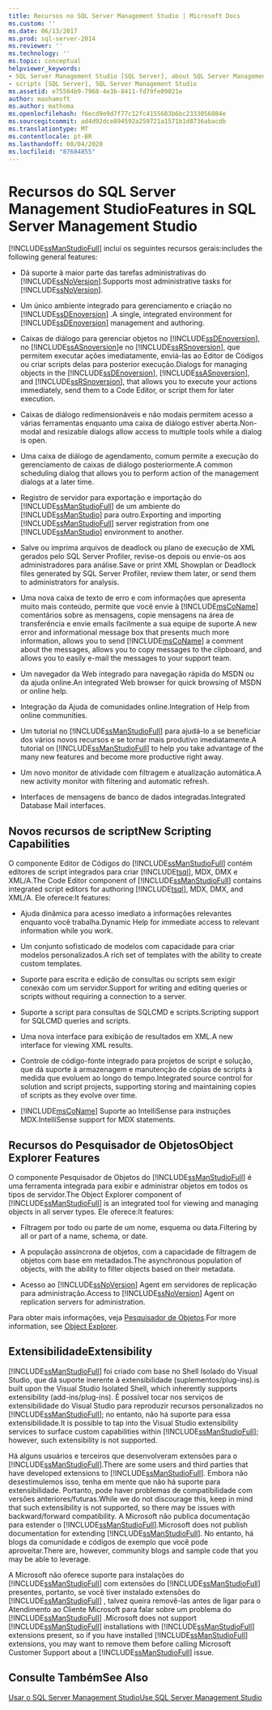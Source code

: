 ```yaml
---
title: Recursos no SQL Server Management Studio | Microsoft Docs
ms.custom: ''
ms.date: 06/13/2017
ms.prod: sql-server-2014
ms.reviewer: ''
ms.technology: ''
ms.topic: conceptual
helpviewer_keywords:
- SQL Server Management Studio [SQL Server], about SQL Server Management Studio
- scripts [SQL Server], SQL Server Management Studio
ms.assetid: e75504b9-7968-4e3b-8411-fd79fe09021e
author: mashamsft
ms.author: mathoma
ms.openlocfilehash: f6ecd9e9d7f77c12fc4155683b6bc2333056084e
ms.sourcegitcommit: ad4d92dce894592a259721a1571b1d8736abacdb
ms.translationtype: MT
ms.contentlocale: pt-BR
ms.lasthandoff: 08/04/2020
ms.locfileid: "87684855"
---
```

# <a name="features-in-sql-server-management-studio"></a><span data-ttu-id="6aa16-102">Recursos do SQL Server Management Studio</span><span class="sxs-lookup"><span data-stu-id="6aa16-102">Features in SQL Server Management Studio</span></span>
  [!INCLUDE[ssManStudioFull](../includes/ssmanstudiofull-md.md)] <span data-ttu-id="6aa16-103">inclui os seguintes recursos gerais:</span><span class="sxs-lookup"><span data-stu-id="6aa16-103">includes the following general features:</span></span>  
  
-   <span data-ttu-id="6aa16-104">Dá suporte à maior parte das tarefas administrativas do [!INCLUDE[ssNoVersion](../includes/ssnoversion-md.md)].</span><span class="sxs-lookup"><span data-stu-id="6aa16-104">Supports most administrative tasks for [!INCLUDE[ssNoVersion](../includes/ssnoversion-md.md)].</span></span>  
  
-   <span data-ttu-id="6aa16-105">Um único ambiente integrado para gerenciamento e criação no [!INCLUDE[ssDEnoversion](../includes/ssdenoversion-md.md)] .</span><span class="sxs-lookup"><span data-stu-id="6aa16-105">A single, integrated environment for [!INCLUDE[ssDEnoversion](../includes/ssdenoversion-md.md)] management and authoring.</span></span>  
  
-   <span data-ttu-id="6aa16-106">Caixas de diálogo para gerenciar objetos no [!INCLUDE[ssDEnoversion](../includes/ssdenoversion-md.md)], no [!INCLUDE[ssASnoversion](../includes/ssasnoversion-md.md)]e no [!INCLUDE[ssRSnoversion](../includes/ssrsnoversion-md.md)], que permitem executar ações imediatamente, enviá-las ao Editor de Códigos ou criar scripts delas para posterior execução.</span><span class="sxs-lookup"><span data-stu-id="6aa16-106">Dialogs for managing objects in the [!INCLUDE[ssDEnoversion](../includes/ssdenoversion-md.md)], [!INCLUDE[ssASnoversion](../includes/ssasnoversion-md.md)], and [!INCLUDE[ssRSnoversion](../includes/ssrsnoversion-md.md)], that allows you to execute your actions immediately, send them to a Code Editor, or script them for later execution.</span></span>  
  
-   <span data-ttu-id="6aa16-107">Caixas de diálogo redimensionáveis e não modais permitem acesso a várias ferramentas enquanto uma caixa de diálogo estiver aberta.</span><span class="sxs-lookup"><span data-stu-id="6aa16-107">Non-modal and resizable dialogs allow access to multiple tools while a dialog is open.</span></span>  
  
-   <span data-ttu-id="6aa16-108">Uma caixa de diálogo de agendamento, comum permite a execução do gerenciamento de caixas de diálogo posteriormente.</span><span class="sxs-lookup"><span data-stu-id="6aa16-108">A common scheduling dialog that allows you to perform action of the management dialogs at a later time.</span></span>  
  
-   <span data-ttu-id="6aa16-109">Registro de servidor para exportação e importação do [!INCLUDE[ssManStudioFull](../includes/ssmanstudiofull-md.md)] de um ambiente do [!INCLUDE[ssManStudio](../includes/ssmanstudio-md.md)] para outro.</span><span class="sxs-lookup"><span data-stu-id="6aa16-109">Exporting and importing [!INCLUDE[ssManStudioFull](../includes/ssmanstudiofull-md.md)] server registration from one [!INCLUDE[ssManStudio](../includes/ssmanstudio-md.md)] environment to another.</span></span>  
  
-   <span data-ttu-id="6aa16-110">Salve ou imprima arquivos de deadlock ou plano de execução de XML gerados pelo SQL Server Profiler, revise-os depois ou envie-os aos administradores para análise.</span><span class="sxs-lookup"><span data-stu-id="6aa16-110">Save or print XML Showplan or Deadlock files generated by SQL Server Profiler, review them later, or send them to administrators for analysis.</span></span>  
  
-   <span data-ttu-id="6aa16-111">Uma nova caixa de texto de erro e com informações que apresenta muito mais conteúdo, permite que você envie à [!INCLUDE[msCoName](../includes/msconame-md.md)] comentários sobre as mensagens, copie mensagens na área de transferência e envie emails facilmente a sua equipe de suporte.</span><span class="sxs-lookup"><span data-stu-id="6aa16-111">A new error and informational message box that presents much more information, allows you to send [!INCLUDE[msCoName](../includes/msconame-md.md)] a comment about the messages, allows you to copy messages to the clipboard, and allows you to easily e-mail the messages to your support team.</span></span>  
  
-   <span data-ttu-id="6aa16-112">Um navegador da Web integrado para navegação rápida do MSDN ou da ajuda online.</span><span class="sxs-lookup"><span data-stu-id="6aa16-112">An integrated Web browser for quick browsing of MSDN or online help.</span></span>  
  
-   <span data-ttu-id="6aa16-113">Integração da Ajuda de comunidades online.</span><span class="sxs-lookup"><span data-stu-id="6aa16-113">Integration of Help from online communities.</span></span>  
  
-   <span data-ttu-id="6aa16-114">Um tutorial no [!INCLUDE[ssManStudioFull](../includes/ssmanstudiofull-md.md)] para ajudá-lo a se beneficiar dos vários novos recursos e se tornar mais produtivo imediatamente.</span><span class="sxs-lookup"><span data-stu-id="6aa16-114">A tutorial on [!INCLUDE[ssManStudioFull](../includes/ssmanstudiofull-md.md)] to help you take advantage of the many new features and become more productive right away.</span></span>  
  
-   <span data-ttu-id="6aa16-115">Um novo monitor de atividade com filtragem e atualização automática.</span><span class="sxs-lookup"><span data-stu-id="6aa16-115">A new activity monitor with filtering and automatic refresh.</span></span>  
  
-   <span data-ttu-id="6aa16-116">Interfaces de mensagens de banco de dados integradas.</span><span class="sxs-lookup"><span data-stu-id="6aa16-116">Integrated Database Mail interfaces.</span></span>  
  
## <a name="new-scripting-capabilities"></a><span data-ttu-id="6aa16-117">Novos recursos de script</span><span class="sxs-lookup"><span data-stu-id="6aa16-117">New Scripting Capabilities</span></span>  
 <span data-ttu-id="6aa16-118">O componente Editor de Códigos do [!INCLUDE[ssManStudioFull](../includes/ssmanstudiofull-md.md)] contém editores de script integrados para criar [!INCLUDE[tsql](../includes/tsql-md.md)], MDX, DMX e XML/A.</span><span class="sxs-lookup"><span data-stu-id="6aa16-118">The Code Editor component of [!INCLUDE[ssManStudioFull](../includes/ssmanstudiofull-md.md)] contains integrated script editors for authoring [!INCLUDE[tsql](../includes/tsql-md.md)], MDX, DMX, and XML/A.</span></span> <span data-ttu-id="6aa16-119">Ele oferece:</span><span class="sxs-lookup"><span data-stu-id="6aa16-119">It features:</span></span>  
  
-   <span data-ttu-id="6aa16-120">Ajuda dinâmica para acesso imediato a informações relevantes enquanto você trabalha.</span><span class="sxs-lookup"><span data-stu-id="6aa16-120">Dynamic Help for immediate access to relevant information while you work.</span></span>  
  
-   <span data-ttu-id="6aa16-121">Um conjunto sofisticado de modelos com capacidade para criar modelos personalizados.</span><span class="sxs-lookup"><span data-stu-id="6aa16-121">A rich set of templates with the ability to create custom templates.</span></span>  
  
-   <span data-ttu-id="6aa16-122">Suporte para escrita e edição de consultas ou scripts sem exigir conexão com um servidor.</span><span class="sxs-lookup"><span data-stu-id="6aa16-122">Support for writing and editing queries or scripts without requiring a connection to a server.</span></span>  
  
-   <span data-ttu-id="6aa16-123">Suporte a script para consultas de SQLCMD e scripts.</span><span class="sxs-lookup"><span data-stu-id="6aa16-123">Scripting support for SQLCMD queries and scripts.</span></span>  
  
-   <span data-ttu-id="6aa16-124">Uma nova interface para exibição de resultados em XML.</span><span class="sxs-lookup"><span data-stu-id="6aa16-124">A new interface for viewing XML results.</span></span>  
  
-   <span data-ttu-id="6aa16-125">Controle de código-fonte integrado para projetos de script e solução, que dá suporte à armazenagem e manutenção de cópias de scripts à medida que evoluem ao longo do tempo.</span><span class="sxs-lookup"><span data-stu-id="6aa16-125">Integrated source control for solution and script projects, supporting storing and maintaining copies of scripts as they evolve over time.</span></span>  
  
-   [!INCLUDE[msCoName](../includes/msconame-md.md)] <span data-ttu-id="6aa16-126">Suporte ao IntelliSense para instruções MDX.</span><span class="sxs-lookup"><span data-stu-id="6aa16-126">IntelliSense support for MDX statements.</span></span>  
  
## <a name="object-explorer-features"></a><span data-ttu-id="6aa16-127">Recursos do Pesquisador de Objetos</span><span class="sxs-lookup"><span data-stu-id="6aa16-127">Object Explorer Features</span></span>  
 <span data-ttu-id="6aa16-128">O componente Pesquisador de Objetos do [!INCLUDE[ssManStudioFull](../includes/ssmanstudiofull-md.md)] é uma ferramenta integrada para exibir e administrar objetos em todos os tipos de servidor.</span><span class="sxs-lookup"><span data-stu-id="6aa16-128">The Object Explorer component of [!INCLUDE[ssManStudioFull](../includes/ssmanstudiofull-md.md)] is an integrated tool for viewing and managing objects in all server types.</span></span> <span data-ttu-id="6aa16-129">Ele oferece:</span><span class="sxs-lookup"><span data-stu-id="6aa16-129">It features:</span></span>  
  
-   <span data-ttu-id="6aa16-130">Filtragem por todo ou parte de um nome, esquema ou data.</span><span class="sxs-lookup"><span data-stu-id="6aa16-130">Filtering by all or part of a name, schema, or date.</span></span>  
  
-   <span data-ttu-id="6aa16-131">A população assíncrona de objetos, com a capacidade de filtragem de objetos com base em metadados.</span><span class="sxs-lookup"><span data-stu-id="6aa16-131">The asynchronous population of objects, with the ability to filter objects based on their metadata.</span></span>  
  
-   <span data-ttu-id="6aa16-132">Acesso ao [!INCLUDE[ssNoVersion](../includes/ssnoversion-md.md)] Agent em servidores de replicação para administração.</span><span class="sxs-lookup"><span data-stu-id="6aa16-132">Access to [!INCLUDE[ssNoVersion](../includes/ssnoversion-md.md)] Agent on replication servers for administration.</span></span>  
  
 <span data-ttu-id="6aa16-133">Para obter mais informações, veja [Pesquisador de Objetos](../ssms/object/object-explorer.md).</span><span class="sxs-lookup"><span data-stu-id="6aa16-133">For more information, see [Object Explorer](../ssms/object/object-explorer.md).</span></span>  
  
## <a name="extensibility"></a><span data-ttu-id="6aa16-134">Extensibilidade</span><span class="sxs-lookup"><span data-stu-id="6aa16-134">Extensibility</span></span>  
 [!INCLUDE[ssManStudioFull](../includes/ssmanstudiofull-md.md)] <span data-ttu-id="6aa16-135">foi criado com base no Shell Isolado do Visual Studio, que dá suporte inerente à extensibilidade (suplementos/plug-ins).</span><span class="sxs-lookup"><span data-stu-id="6aa16-135">is built upon the Visual Studio Isolated Shell, which inherently supports extensibility (add-ins/plug-ins).</span></span> <span data-ttu-id="6aa16-136">É possível tocar nos serviços de extensibilidade do Visual Studio para reproduzir recursos personalizados no [!INCLUDE[ssManStudioFull](../includes/ssmanstudiofull-md.md)]; no entanto, não há suporte para essa extensibilidade.</span><span class="sxs-lookup"><span data-stu-id="6aa16-136">It is possible to tap into the Visual Studio extensibility services to surface custom capabilities within [!INCLUDE[ssManStudioFull](../includes/ssmanstudiofull-md.md)]; however, such extensibility is not supported.</span></span>  
  
 <span data-ttu-id="6aa16-137">Há alguns usuários e terceiros que desenvolveram extensões para o [!INCLUDE[ssManStudioFull](../includes/ssmanstudiofull-md.md)].</span><span class="sxs-lookup"><span data-stu-id="6aa16-137">There are some users and third parties that have developed extensions to [!INCLUDE[ssManStudioFull](../includes/ssmanstudiofull-md.md)].</span></span> <span data-ttu-id="6aa16-138">Embora não desestimulemos isso, tenha em mente que não há suporte para extensibilidade. Portanto, pode haver problemas de compatibilidade com versões anteriores/futuras.</span><span class="sxs-lookup"><span data-stu-id="6aa16-138">While we do not discourage this, keep in mind that such extensibility is not supported, so there may be issues with backward/forward compatibility.</span></span> <span data-ttu-id="6aa16-139">A Microsoft não publica documentação para estender o [!INCLUDE[ssManStudioFull](../includes/ssmanstudiofull-md.md)].</span><span class="sxs-lookup"><span data-stu-id="6aa16-139">Microsoft does not publish documentation for extending [!INCLUDE[ssManStudioFull](../includes/ssmanstudiofull-md.md)].</span></span> <span data-ttu-id="6aa16-140">No entanto, há blogs da comunidade e códigos de exemplo que você pode aproveitar.</span><span class="sxs-lookup"><span data-stu-id="6aa16-140">There are, however, community blogs and sample code that you may be able to leverage.</span></span>  
  
 <span data-ttu-id="6aa16-141">A Microsoft não oferece suporte para instalações do [!INCLUDE[ssManStudioFull](../includes/ssmanstudiofull-md.md)] com extensões do [!INCLUDE[ssManStudioFull](../includes/ssmanstudiofull-md.md)] presentes, portanto, se você tiver instalado extensões do [!INCLUDE[ssManStudioFull](../includes/ssmanstudiofull-md.md)] , talvez queira removê-las antes de ligar para o Atendimento ao Cliente Microsoft para falar sobre um problema do [!INCLUDE[ssManStudioFull](../includes/ssmanstudiofull-md.md)] .</span><span class="sxs-lookup"><span data-stu-id="6aa16-141">Microsoft does not support [!INCLUDE[ssManStudioFull](../includes/ssmanstudiofull-md.md)] installations with [!INCLUDE[ssManStudioFull](../includes/ssmanstudiofull-md.md)] extensions present, so if you have installed [!INCLUDE[ssManStudioFull](../includes/ssmanstudiofull-md.md)] extensions, you may want to remove them before calling Microsoft Customer Support about a [!INCLUDE[ssManStudioFull](../includes/ssmanstudiofull-md.md)] issue.</span></span>  
  
## <a name="see-also"></a><span data-ttu-id="6aa16-142">Consulte Também</span><span class="sxs-lookup"><span data-stu-id="6aa16-142">See Also</span></span>  
 [<span data-ttu-id="6aa16-143">Usar o SQL Server Management Studio</span><span class="sxs-lookup"><span data-stu-id="6aa16-143">Use SQL Server Management Studio</span></span>](../database-engine/use-sql-server-management-studio.md)  
  
  
